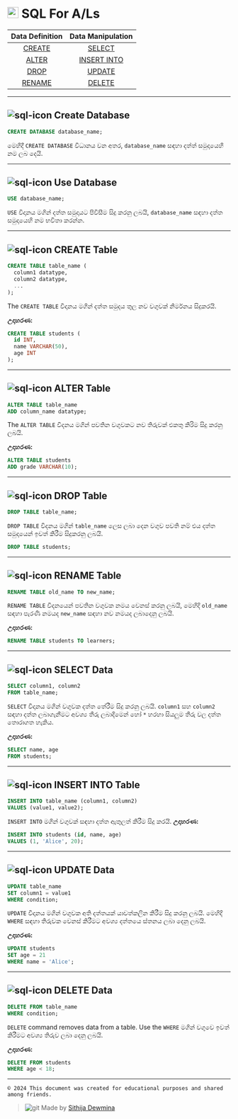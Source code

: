 # <img width="25" height="25" src="https://img.icons8.com/external-those-icons-flat-those-icons/48/external-MySQL-programming-and-development-those-icons-flat-those-icons.png" alt="external-MySQL-programming-and-development-those-icons-flat-those-icons"/> **SQL For A/Ls** 

| **Data Definition** | **Data Manipulation** |
|:----:|:-----:|
|[CREATE](https://github.com/Sithijatd/SQL-Basics#-create-database)|[SELECT](https://github.com/Sithijatd/SQL-Basics#-select-data)|
|[ALTER](https://github.com/Sithijatd/SQL-Basics#-alter-table)|[INSERT INTO](https://github.com/Sithijatd/SQL-Basics#-insert-into-table)|
|[DROP](https://github.com/Sithijatd/SQL-Basics#-drop-table)|[UPDATE](https://github.com/Sithijatd/SQL-Basics#-update-data)|
|[RENAME](https://github.com/Sithijatd/SQL-Basics#-rename-table)|[DELETE](https://github.com/Sithijatd/SQL-Basics#-delete-data)|

---
## ![sql-icon](https://img.icons8.com/external-vectorslab-flat-vectorslab/18/external-Sql-Website-servers-and-databases-vectorslab-flat-vectorslab.png) Create Database

```sql
CREATE DATABASE database_name;
```

මෙහිදී  `CREATE DATABASE` විධානය වන අතර, `database_name` සඳහා දත්ත් සමුදායෙහි නම ලබ දෙයි.

---

## ![sql-icon](https://img.icons8.com/external-vectorslab-flat-vectorslab/18/external-Sql-Website-servers-and-databases-vectorslab-flat-vectorslab.png) Use Database

```sql
USE database_name;
```
`USE` විදානය මගින් දත්ත සමුදායට පිවිසීම සිදු කරනු ලබයි, `database_name` සඳහා දත්ත සමුදායෙහි නම භවිතා කරන්න.

---

## ![sql-icon](https://img.icons8.com/external-vectorslab-flat-vectorslab/18/external-Sql-Website-servers-and-databases-vectorslab-flat-vectorslab.png) CREATE Table

```sql
CREATE TABLE table_name (
  column1 datatype,
  column2 datatype,
  ...
);
```

The `CREATE TABLE` විදානය මගින් දත්ත සමුදය තුල නව වගුවක් නිර්මනය සිදුකරයි.

**උදාහරණ:**
```sql
CREATE TABLE students (
  id INT,
  name VARCHAR(50),
  age INT
);
```

---

## ![sql-icon](https://img.icons8.com/external-vectorslab-flat-vectorslab/18/external-Sql-Website-servers-and-databases-vectorslab-flat-vectorslab.png) ALTER Table

```sql
ALTER TABLE table_name
ADD column_name datatype;
```

The `ALTER TABLE` විදනය මගින් පවතින වගුවකට නව තිරුවක් එකතු කිරිම සිදු කරනු ලබයි.

**උදාහරණ:**
```sql
ALTER TABLE students
ADD grade VARCHAR(10);
```

---

## ![sql-icon](https://img.icons8.com/external-vectorslab-flat-vectorslab/18/external-Sql-Website-servers-and-databases-vectorslab-flat-vectorslab.png) DROP Table

```sql
DROP TABLE table_name;
```
`DROP TABLE` විදනය මගින් `table_name` ලෙස ලබා දෙන වගුව පවති නම් එය දත්ත සමුදායෙන් ඉවත් කිරීම සිදුකරනු ලබයි.


```sql
DROP TABLE students;
```

---

## ![sql-icon](https://img.icons8.com/external-vectorslab-flat-vectorslab/18/external-Sql-Website-servers-and-databases-vectorslab-flat-vectorslab.png) RENAME Table

```sql
RENAME TABLE old_name TO new_name;
```

`RENAME TABLE` විදනයෙන් පවතින වගුවක නමය වෙනස් කරනු ලබයි,
මෙහිදි `old_name` සඳහා පැරණි නමයද `new_name` සඳහා නව නමයද ලබාදෙනු ලබයි.

**උදාහරණ:**
```sql
RENAME TABLE students TO learners;
```

---

## ![sql-icon](https://img.icons8.com/external-vectorslab-flat-vectorslab/18/external-Sql-Website-servers-and-databases-vectorslab-flat-vectorslab.png) SELECT Data

```sql
SELECT column1, column2
FROM table_name;
```


`SELECT` විදානය මගින් වගුවක දත්ත තේරීම සිදු කරනු ලබයි.
`column1` සහ `column2` සඳහා දත්ත ලබාගැනීමට අවශ්‍ය තීරු ලබාදිමෙන් හෝ `*` හරහා සියලුම තීරු වල දත්ත තොරාගත හැකිය.

**උදාහරණ:**
```sql
SELECT name, age
FROM students;
```

---

## ![sql-icon](https://img.icons8.com/external-vectorslab-flat-vectorslab/18/external-Sql-Website-servers-and-databases-vectorslab-flat-vectorslab.png) INSERT INTO Table

```sql
INSERT INTO table_name (column1, column2)
VALUES (value1, value2);
```


`INSERT INTO` මගින් වගුවක් සඳහා දත්ත ඇතුලත් කිරීම සිදු කරයි.
**උදාහරණ:**
```sql
INSERT INTO students (id, name, age)
VALUES (1, 'Alice', 20);
```

---

## ![sql-icon](https://img.icons8.com/external-vectorslab-flat-vectorslab/18/external-Sql-Website-servers-and-databases-vectorslab-flat-vectorslab.png) UPDATE Data

```sql
UPDATE table_name
SET column1 = value1
WHERE condition;
```


 `UPDATE` විදානය මගින් වගුවක අති දත්තයක් යාවත්කලින කිරීම සිදු කරනු ලබයි. මෙහිදි `WHERE` සඳහා තිරුවක වෙනස් කිරීමට අවශ්‍ය දත්තයෙ ස්තනය ලබා දෙනු ලබයි.

**උදාහරණ:**
```sql
UPDATE students
SET age = 21
WHERE name = 'Alice';
```

---

## ![sql-icon](https://img.icons8.com/external-vectorslab-flat-vectorslab/18/external-Sql-Website-servers-and-databases-vectorslab-flat-vectorslab.png) DELETE Data

```sql
DELETE FROM table_name
WHERE condition;
```


`DELETE` command removes data from a table. Use the `WHERE` මගින් වගුවෙ ඉවත් කිරීමට අවශ්‍ය තිරුව ලබා දෙනු ලබයි.

**උදාහරණ:**
```sql
DELETE FROM students
WHERE age < 18;
```

---

`© 2024 This document was created for educational purposes and shared among friends.`

> ![git](https://img.icons8.com/external-those-icons-flat-those-icons/12/external-GitHub-Logo-social-media-those-icons-flat-those-icons.png) Made by [Sithija Dewmina](https://github.com/Sithijatd) 
